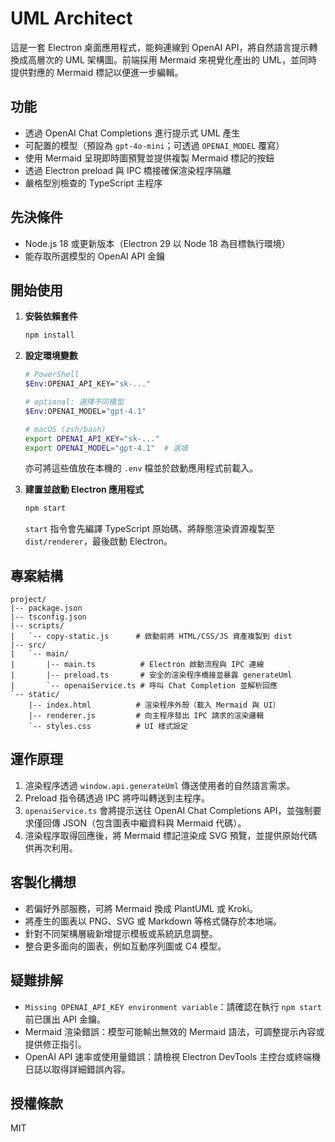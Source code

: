 ﻿# UML Architect

這是一套 Electron 桌面應用程式，能夠連線到 OpenAI API，將自然語言提示轉換成高層次的 UML 架構圖。前端採用 Mermaid 來視覺化產出的 UML，並同時提供對應的 Mermaid 標記以便進一步編輯。

## 功能

- 透過 OpenAI Chat Completions 進行提示式 UML 產生
- 可配置的模型（預設為 `gpt-4o-mini`；可透過 `OPENAI_MODEL` 覆寫）
- 使用 Mermaid 呈現即時圖預覽並提供複製 Mermaid 標記的按鈕
- 透過 Electron preload 與 IPC 橋接確保渲染程序隔離
- 嚴格型別檢查的 TypeScript 主程序

## 先決條件

- Node.js 18 或更新版本（Electron 29 以 Node 18 為目標執行環境）
- 能存取所選模型的 OpenAI API 金鑰

## 開始使用

1. **安裝依賴套件**
   ```bash
   npm install
   ```

2. **設定環境變數**
   ```bash
   # PowerShell
   $Env:OPENAI_API_KEY="sk-..."

   # optional: 選擇不同模型
   $Env:OPENAI_MODEL="gpt-4.1"
   ```

   ```bash
   # macOS (zsh/bash)
   export OPENAI_API_KEY="sk-..."
   export OPENAI_MODEL="gpt-4.1"  # 選填
   ```

   亦可將這些值放在本機的 `.env` 檔並於啟動應用程式前載入。

3. **建置並啟動 Electron 應用程式**
   ```bash
   npm start
   ```

   `start` 指令會先編譯 TypeScript 原始碼、將靜態渲染資源複製至 `dist/renderer`，最後啟動 Electron。

## 專案結構

```
project/
|-- package.json
|-- tsconfig.json
|-- scripts/
|   `-- copy-static.js      # 啟動前將 HTML/CSS/JS 資產複製到 dist
|-- src/
|   `-- main/
|       |-- main.ts          # Electron 啟動流程與 IPC 連線
|       |-- preload.ts       # 安全的渲染程序橋接並暴露 generateUml
|       `-- openaiService.ts # 呼叫 Chat Completion 並解析回應
`-- static/
    |-- index.html          # 渲染程序外殼（載入 Mermaid 與 UI）
    |-- renderer.js         # 向主程序發出 IPC 請求的渲染邏輯
    `-- styles.css          # UI 樣式設定
```

## 運作原理

1. 渲染程序透過 `window.api.generateUml` 傳送使用者的自然語言需求。
2. Preload 指令碼透過 IPC 將呼叫轉送到主程序。
3. `openaiService.ts` 會將提示送往 OpenAI Chat Completions API，並強制要求僅回傳 JSON（包含圖表中繼資料與 Mermaid 代碼）。
4. 渲染程序取得回應後，將 Mermaid 標記渲染成 SVG 預覽，並提供原始代碼供再次利用。

## 客製化構想

- 若偏好外部服務，可將 Mermaid 換成 PlantUML 或 Kroki。
- 將產生的圖表以 PNG、SVG 或 Markdown 等格式儲存於本地端。
- 針對不同架構層級新增提示模板或系統訊息調整。
- 整合更多面向的圖表，例如互動序列圖或 C4 模型。

## 疑難排解

- `Missing OPENAI_API_KEY environment variable`：請確認在執行 `npm start` 前已匯出 API 金鑰。
- Mermaid 渲染錯誤：模型可能輸出無效的 Mermaid 語法，可調整提示內容或提供修正指引。
- OpenAI API 速率或使用量錯誤：請檢視 Electron DevTools 主控台或終端機日誌以取得詳細錯誤內容。

## 授權條款

MIT
